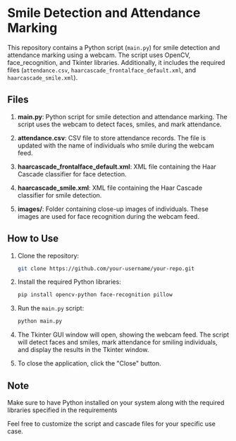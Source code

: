 # Smile Detection and Attendance Marking

This repository contains a Python script (`main.py`) for smile detection and attendance marking using a webcam. The script uses OpenCV, face_recognition, and Tkinter libraries. Additionally, it includes the required files (`attendance.csv`, `haarcascade_frontalface_default.xml`, and `haarcascade_smile.xml`).

## Files

1. **main.py**: Python script for smile detection and attendance marking. The script uses the webcam to detect faces, smiles, and mark attendance.

2. **attendance.csv**: CSV file to store attendance records. The file is updated with the name of individuals who smile during the webcam feed.

3. **haarcascade_frontalface_default.xml**: XML file containing the Haar Cascade classifier for face detection.

4. **haarcascade_smile.xml**: XML file containing the Haar Cascade classifier for smile detection.

5. **images/**: Folder containing close-up images of individuals. These images are used for face recognition during the webcam feed.


## How to Use

1. Clone the repository:

   ```bash
   git clone https://github.com/your-username/your-repo.git
   ```

2. Install the required Python libraries:

   ```bash
   pip install opencv-python face-recognition pillow
   ```

3. Run the `main.py` script:

   ```bash
   python main.py
   ```

4. The Tkinter GUI window will open, showing the webcam feed. The script will detect faces and smiles, mark attendance for smiling individuals, and display the results in the Tkinter window.

5. To close the application, click the "Close" button.

## Note

Make sure to have Python installed on your system along with the required libraries specified in the requirements

Feel free to customize the script and cascade files for your specific use case.
